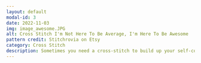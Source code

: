 ```yaml
---
layout: default
modal-id: 3
date: 2022-11-03
img: image_awesome.JPG
alt: Cross Stitch I'm Not Here To Be Average, I'm Here To Be Awesome
pattern credit: Stitchrovia on Etsy
category: Cross Stitch
description: Sometimes you need a cross-stitch to build up your self-confidence. Positive affirmations work wonders. Pattern credit goes to <a href="https://www.etsy.com/shop/stitchrovia/">Stitchrovia on Etsy<a/>.
---
```

